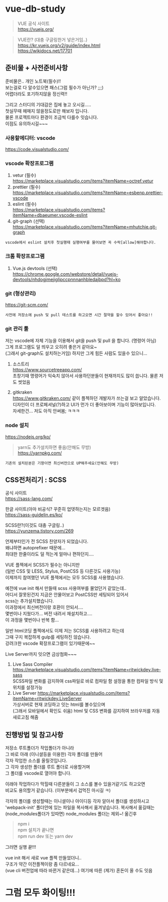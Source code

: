 # vue-db-study
   
> VUE 공식 사이트   
> https://vuejs.org/
   
> VUE란? (대충 구글링한거 넣은거임..)   
> https://kr.vuejs.org/v2/guide/index.html   
> https://wikidocs.net/17701
   
## 준비물 + 사전준비사항

준비물은.. 개인 노트북(필수)!!   
보는걸로 다 알수있으면 패스(그럼 필수가 아닌가? ;;;)   
어렵더라도 포기하지않을 정신력!!   
   
그리고 스터디의 기대감은 집에 놓고 오시길.....   
첫실무때 헤매지 않을정도로만 해보자 입니다.   
물론 프로젝트마다 환경이 조금씩 다를수 잇습니다.   
이점도 유의하시길~~~

### 사용할에디터: vscode
https://code.visualstudio.com/

### vscode 확장프로그램
1. vetur (필수)   
https://marketplace.visualstudio.com/items?itemName=octref.vetur
2. prettier (필수)   
https://marketplace.visualstudio.com/items?itemName=esbenp.prettier-vscode
3. eslint (필수)   
https://marketplace.visualstudio.com/items?itemName=dbaeumer.vscode-eslint
4. git-graph (선택)   
https://marketplace.visualstudio.com/items?itemName=mhutchie.git-graph
```
vscode에서 eslint 설치후 첫실행때 실행여부를 물어보면 꼭 수락[allow]해야합니다.
```

### 크롬 확장프로그램
1. Vue.js devtools (선택)   
https://chrome.google.com/webstore/detail/vuejs-devtools/nhdogjmejiglipccpnnnanhbledajbpd?hl=ko

### git (형상관리)
https://git-scm.com/
```
사전에 저장소에 push 및 pull 테스트를 하고오면 시간 절약을 할수 있어서 좋아요!!
```

### git 관리 툴

저는 vscode에 자체 기능을 이용해서 git을 push 및 pull 을 합니다. (명령어 아님)   
그게 프로그램도 덜 띄우고 오히려 좋은거 같아요~   
(그래서 git-graph도 설치하는거임)
하지만 그게 힘든 사람도 있을수 있으니...
   
1. 소스트리   
https://www.sourcetreeapp.com/   
초창기때 명령어가 익숙치 않아서 사용하던분들이 현재까지도 많이 씁니다. 물론 저도 썻었음   

2. gitkraken   
https://www.gitkraken.com/ 
같이 플젝하던 개발자가 쓰는걸 보고 알았습니다.   
디자인이 더 프로페셔널(?)하고 UI가 먼가 더 좋아보이며 기능이 많아보입니다.   
자세한건... 저도 아직 안써봄; ㅋㅋㅋ

### node 설치
https://nodejs.org/ko/

> yarn도 추가설치하면 좋음(안해도 무방)   
> https://yarnpkg.com/
```
기존의 설치된분은 기왕이면 최신버전으로 UP해주세요(안해도 무방)
```

## CSS전처리기 : SCSS
공식 사이트   
https://sass-lang.com/   
   
한글 사이트(아마 비공식? 꾸준히 업뎃하는지는 모르겟음)   
https://sass-guidelin.es/ko/

SCSS란?(이것도 대충 구글링..)   
https://yunzema.tistory.com/269   
   
언제부터인가 전 SCSS 찬양자가 되었습니다.   
왜냐하면 autoprefixer 때문에...   
최대한 한줄이라도 덜 적는게 얼마나 편하던지....   
   
VUE 플젝에서 SCSS가 필수는 아니지만    
(일반 CSS 및 LESS, Stylus, PostCSS 등 다른것도 사용가능)   
이제까지 참여했던 VUE 플젝에서는 모두 SCSS를 사용했습니다.   
   
예전에 vue init 해서 만들때 scss 사용여부를 물었던거 같았는데..   
어디서 잘못된건지 지금은 안물어보고 PostCSS만 세팅되어 있어서   
scss는 추가설치했습니다.   
이과정에서 최신버전이랑 호환이 안되서....    
몇번이나 지웠다가... 버전 내려서 재설치하고....    
이 과정을 몇번이나 반복 함...   
   
일반 html코딩 플젝에서도 이제 저는 SCSS를 사용하려고 하는데   
그때 구지 복잡하게 gulp를 세팅하진 않습니다.    
강려크한 vscode 확장프로그램이 있기때문에~~   
   
Live Server까지 잇으면 금상첨화~~~   

1. Live Sass Compiler   
https://marketplace.visualstudio.com/items?itemName=ritwickdey.live-sass   
SCSS파일 변화를 감지하여 css파일로 바로 컴파일 함
설정을 통한 컴파일 방식 및 위치를 설정가능
2. Live Server
https://marketplace.visualstudio.com/items?itemName=ritwickdey.LiveServer   
가상서버로 현재 코딩하고 잇는 html를 볼수있으며   
(그래서 모바일에서 확인도 쉬움)
html 및 CSS 변화를 감지하여 브라우저를 자동 새로고침 해줌

## 진행방법 및 참고사항

저장소 루트폴더가 작업폴더가 아니라   
그 바로 아래 (이니셜등을 이용한) 각자 폴더를 만들어   
각자 작업한 소스를 올릴것입니다.   
그 각자 생성한 폴더를 루트 폴더로 사용할거며   
그 폴더를 vscode로 열어야 합니다.   
   
이래야 작업하다가 막힐때 다른분들이 그 소스를 볼수 있을거같기도 하고오면   
비교도 용의할거 같습니다. (이부분에서 겁먹진 마시길 ㅋ)   
   
각자의 폴더를 생성할때는 이니셜이나 아이디등 각자 알아서
폴더를 생성하시고 'webpack-init' 폴더안에 있는 파일을 복사해서 옮겨넣습니다.
복사해서 옮길때는 (node_modules폴더가 있따면) node_modules 폴더는 제외~!
옮긴후   

> npm i   
> npm 설치가 끝나면   
> npm run dev 또는 yarn dev   

그러면 실행 끝!!!
   
vue init 해서 새로 vue 플젝 만들었더니..   
구조가 약간 이전플젝이랑 좀 다르네요...   
(vue cli 버전업에 따라 바뀐거 같은데...) 
여기에 따른 (제가) 혼돈이 올 수도 잇음   

# 그럼 모두 화이팅!!!